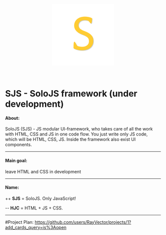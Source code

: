 

<br/>
<p align="center">
  <img width="200" src="https://github.com/RayVector/SoloJS/blob/master/SoloJS.png">
</p>
<br/>

# SJS - SoloJS framework (under development)


#### About:
SoloJS (SJS) - JS modular UI-framework, who takes care of all the work with HTML, CSS and JS in one code flow. 
You just write only JS code, which will be HTML, CSS, JS. Inside the framework also exist UI components.
___

#### Main goal:
leave HTML and CSS in development <br>
___

#### Name:
++ **SJS** = SoloJS. Only JavaScript! <br>

-- **HJC** = HTML + JS + CSS. <br>

___

#Project Plan: 
https://github.com/users/RayVector/projects/1?add_cards_query=is%3Aopen
